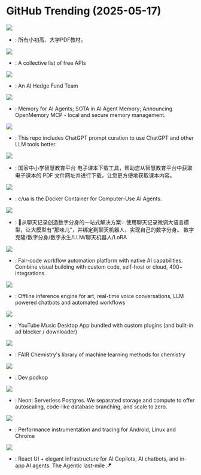 # GitHub Trending (2025-05-17)

![](https://img.shields.io/badge/Roff-New%202-green?style=flat-square&logo=appveyor)
- [](https://github.comundefined): 所有小初高、大学PDF教材。

![](https://img.shields.io/badge/Python-New%201-green?style=flat-square&logo=appveyor)
- [](https://github.comundefined): A collective list of free APIs

![](https://img.shields.io/badge/Python-New%20203-green?style=flat-square&logo=appveyor)
- [](https://github.comundefined): An AI Hedge Fund Team

![](https://img.shields.io/badge/Python-New%20277-green?style=flat-square&logo=appveyor)
- [](https://github.comundefined): Memory for AI Agents; SOTA in AI Agent Memory; Announcing OpenMemory MCP - local and secure memory management.

![](https://img.shields.io/badge/JavaScript-New%2086-green?style=flat-square&logo=appveyor)
- [](https://github.comundefined): This repo includes ChatGPT prompt curation to use ChatGPT and other LLM tools better.

![](https://img.shields.io/badge/Python-New%20242-green?style=flat-square&logo=appveyor)
- [](https://github.comundefined): 国家中小学智慧教育平台 电子课本下载工具，帮助您从智慧教育平台中获取电子课本的 PDF 文件网址并进行下载，让您更方便地获取课本内容。

![](https://img.shields.io/badge/Python-New%20221-green?style=flat-square&logo=appveyor)
- [](https://github.comundefined): c/ua is the Docker Container for Computer-Use AI Agents.

![](https://img.shields.io/badge/Python-New%20627-green?style=flat-square&logo=appveyor)
- [](https://github.comundefined): 🚀从聊天记录创造数字分身的一站式解决方案💡 使用聊天记录微调大语言模型，让大模型有“那味儿”，并绑定到聊天机器人，实现自己的数字分身。 数字克隆/数字分身/数字永生/LLM/聊天机器人/LoRA

![](https://img.shields.io/badge/TypeScript-New%20574-green?style=flat-square&logo=appveyor)
- [](https://github.comundefined): Fair-code workflow automation platform with native AI capabilities. Combine visual building with custom code, self-host or cloud, 400+ integrations.

![](https://img.shields.io/badge/Python-New%2059-green?style=flat-square&logo=appveyor)
- [](https://github.comundefined): Offline inference engine for art, real-time voice conversations, LLM powered chatbots and automated workflows

![](https://img.shields.io/badge/TypeScript-New%20196-green?style=flat-square&logo=appveyor)
- [](https://github.comundefined): YouTube Music Desktop App bundled with custom plugins (and built-in ad blocker / downloader)

![](https://img.shields.io/badge/Python-New%2022-green?style=flat-square&logo=appveyor)
- [](https://github.comundefined): FAIR Chemistry's library of machine learning methods for chemistry

![](https://img.shields.io/badge/Shell-New%2023-green?style=flat-square&logo=appveyor)
- [](https://github.comundefined): Dev podkop

![](https://img.shields.io/badge/Rust-New%20284-green?style=flat-square&logo=appveyor)
- [](https://github.comundefined): Neon: Serverless Postgres. We separated storage and compute to offer autoscaling, code-like database branching, and scale to zero.

![](https://img.shields.io/badge/C%2B%2B-New%2014-green?style=flat-square&logo=appveyor)
- [](https://github.comundefined): Performance instrumentation and tracing for Android, Linux and Chrome

![](https://img.shields.io/badge/TypeScript-New%2096-green?style=flat-square&logo=appveyor)
- [](https://github.comundefined): React UI + elegant infrastructure for AI Copilots, AI chatbots, and in-app AI agents. The Agentic last-mile 🪁

